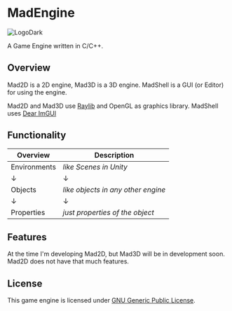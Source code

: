 # MadEngine

![LogoDark](https://user-images.githubusercontent.com/100442757/224503170-3f654fba-abdb-433e-9ec8-1c9b987b34a6.png)

A Game Engine written in C/C++.

## Overview

Mad2D is a 2D engine, Mad3D is a 3D engine.
MadShell is a GUI (or Editor) for using the engine.

Mad2D and Mad3D use <a href="https://www.raylib.com">Raylib</a> and OpenGL as graphics library.
MadShell uses <a href="https://github.com/ocornut/imgui">Dear ImGUI</a>

## Functionality

| Overview | Description |
| -------- | ----------- |
| Environments | *like Scenes in Unity* |
| ↓ | ↓ |
| Objects | *like objects in any other engine* |
| ↓ | ↓ |
| Properties | *just properties of the object* |

## Features

At the time I'm developing Mad2D, but Mad3D will be in development soon.
Mad2D does not have that much features.

## License

This game engine is licensed under <a href="https://www.gnu.org/licenses/gpl-3.0.en.html">GNU Generic Public License</a>.
